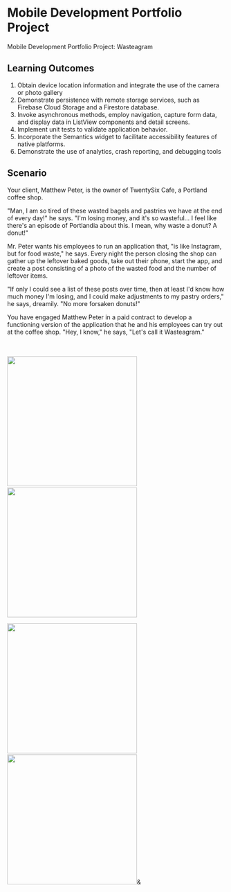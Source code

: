 # Mobile Development Portfolio Project
Mobile Development Portfolio Project: Wasteagram


## Learning Outcomes
1. Obtain device location information and integrate the use of the camera or photo gallery
2. Demonstrate persistence with remote storage services, such as Firebase Cloud Storage and a Firestore database.
3. Invoke asynchronous methods, employ navigation, capture form data, and display data in ListView components and detail screens. 
4. Implement unit tests to validate application behavior. 
5. Incorporate the Semantics widget to facilitate accessibility features of native platforms. 
6. Demonstrate the use of analytics, crash reporting, and debugging tools 

## Scenario
Your client, Matthew Peter, is the owner of TwentySix Cafe, a Portland coffee shop.

"Man, I am so tired of these wasted bagels and pastries we have at the end of every day!" he says. "I'm losing money, and it's so wasteful... I feel like there's an episode of Portlandia about this. I mean, why waste a donut? A donut!"

Mr. Peter wants his employees to run an application that, "is like Instagram, but for food waste," he says. Every night the person closing the shop can gather up the leftover baked goods, take out their phone, start the app, and create a post consisting of a photo of the wasted food and the number of leftover items.

"If only I could see a list of these posts over time, then at least I'd know how much money I'm losing, and I could make adjustments to my pastry orders," he says, dreamily. "No more forsaken donuts!"

You have engaged Matthew Peter in a paid contract to develop a functioning version of the application that he and his employees can try out at the coffee shop. "Hey, I know," he says, "Let's call it Wasteagram."
<br>
<br>
</br>

<img src="https://user-images.githubusercontent.com/71741490/158662774-567a6c88-15f3-44c9-8895-5356967e403f.png" width="300"/>  &nbsp; &nbsp; &nbsp;<img src="https://user-images.githubusercontent.com/71741490/158663428-2da6732d-10dd-4338-9272-e2ab89d28eb3.png" width="300"/>


<img src="https://user-images.githubusercontent.com/71741490/158663503-3eef8f5a-67d1-4a3d-a030-5edbdf0ed3a0.png" width="300"/>&nbsp; &nbsp; &nbsp;<img src="https://user-images.githubusercontent.com/71741490/158663539-86915fc2-694a-4829-b678-3ab3a98e7b04.png" width="300"/>&



